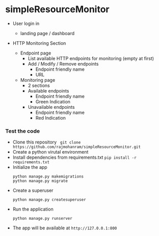 # simpleResourceMonitor
- User login in
    - landing page / dashboard

- HTTP Monitoring Section
	- Endpoint page
		- List available HTTP endpoints for monitoring (empty at first)
		- Add / Modify / Remove endpoints
			- Endpoint friendly name
			- URL
	- Monitoring page
		- 2 sections
		- Available endpoints
			- Endpoint friendly name
			- Green Indication
		- Unavailable endpoints
			- Endpoint friendly name
			- Red Indication

### Test the code
- Clone this repository
` git clone https://github.com/rajmohanram/simpleResourceMonitor.git`
- Create a python virutal environment
- Install dependencies from requirements.txt
`pip install -r requirements.txt`
- Initialize the app
    ```
    python manage.py makemigrations
    python manage.py migrate
- Create a superuser
    ```
    python manage.py createsuperuser
    ```
 - Run the application
    ```
    python manage.py runserver
    ```
 - The app will be available at `http://127.0.0.1:800`
